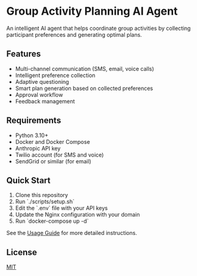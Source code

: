 # Group Activity Planning AI Agent

An intelligent AI agent that helps coordinate group activities by collecting participant preferences and generating optimal plans.

## Features

- Multi-channel communication (SMS, email, voice calls)
- Intelligent preference collection
- Adaptive questioning
- Smart plan generation based on collected preferences
- Approval workflow
- Feedback management

## Requirements

- Python 3.10+
- Docker and Docker Compose
- Anthropic API key
- Twilio account (for SMS and voice)
- SendGrid or similar (for email)

## Quick Start

1. Clone this repository
2. Run \`./scripts/setup.sh\`
3. Edit the \`.env\` file with your API keys
4. Update the Nginx configuration with your domain
5. Run \`docker-compose up -d\`

See the [Usage Guide](USAGE.md) for more detailed instructions.

## License

[MIT](LICENSE)
